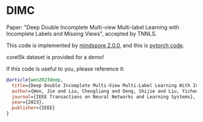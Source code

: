 # DIMC

Paper: "Deep Double Incomplete Multi-view Multi-label Learning with Incomplete Labels and Missing Views", accepted by TNNLS.


This code is implemented by [mindspore 2.0.0](https://mindspore.cn/), and this is [pytorch code](https://github.com/justsmart/DIMC).



corel5k dataset is provided for a demo!

If this code is useful to you, please reference it:
```bibtex
@article{wen2023deep,
  title={Deep Double Incomplete Multi-View Multi-Label Learning With Incomplete Labels and Missing Views},
  author={Wen, Jie and Liu, Chengliang and Deng, Shijie and Liu, Yicheng and Fei, Lunke and Yan, Ke and Xu, Yong},
  journal={IEEE Transactions on Neural Networks and Learning Systems},
  year={2023},
  publisher={IEEE}
}
```

